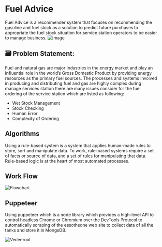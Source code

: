 
# Fuel Advice

Fuel Advice is a recommender system that focuses on recommending the gasoline and fuel stock as a solution to predict future purchases to appropriate 
the fuel stock situation for service station operators to be easier to manage business.
![image](https://user-images.githubusercontent.com/74519762/204438750-320b055a-3664-4c2f-8bef-80e43dd3a56a.png)


## 🗃️ Problem Statement: 
Fuel and natural gas are major industries in the energy market and play an influential role in the world’s Gross Domestic Product by providing energy resources as the primary fuel sources. The processes and systems involved in producing and distributing fuel and gas are highly complex during manage services station there are many issues consider for the fuel ordering of the service station which are listed as following:

  - Wet Stock Management
  - Stock Checking
  - Human Error
  - Complexity of Ordering

## Algorithms  
Using a rule-based system is a system that applies human-made rules to store, sort and manipulate data. To work, rule-based systems require a set of facts or source of data, and a set of rules for manipulating that data. Rule-based logic is at the heart of most automated processes.

## Work Flow
![Flowchart](https://user-images.githubusercontent.com/74519762/210126466-84e1929d-46da-4973-9196-b615b351c281.PNG)


## Puppeteer
Using puppeteer which is a node library which provides a high-level API to control headless Chrome or Chromium over the DevTools Protocol to automatically scraping of the essotheone web site to collect data of all the tanks and store it in MongoDB.

![Vedeeroot](https://user-images.githubusercontent.com/74519762/195978907-33fb553b-b7e0-4f8c-8f4b-2f7676ee8d13.PNG)



